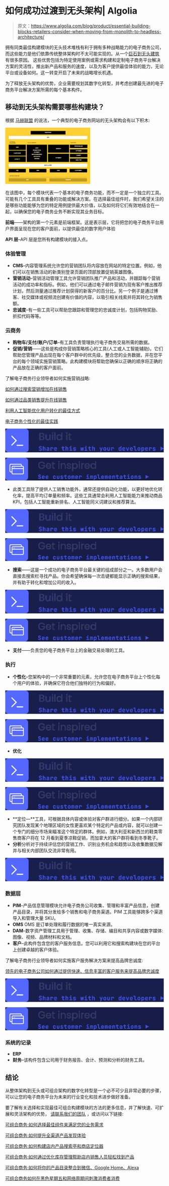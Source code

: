# 如何成功过渡到无头架构| Algolia

> 原文：<https://www.algolia.com/blog/product/essential-building-blocks-retailers-consider-when-moving-from-monolith-to-headless-architecture/>

拥有同类最佳构建模块的无头技术堆栈有利于拥有多种战略能力的电子商务公司，而这些能力是他们依靠传统整体架构时不太可能实现的。从一个[巨石到无头建筑](https://www.algolia.com/blog/product/5-reasons-why-retailers-move-from-a-monolithic-to-headless-architecture/) 有很多原因。 这些优势包括为特定使用案例或需求构建和定制电子商务平台解决方案的灵活性，推出新产品和服务的速度，以及为客户提供最佳体验的能力，无论平台或设备如何。这一转变开启了未来的战略增长机遇。

为了释放无头架构的优势，企业需要规划其数字化转型，并考虑创建最先进的电子商务平台解决方案所需的每个基本构件。

## [](#what-building-blocks-are-needed-to-move-to-headless-architecture)移动到无头架构需要哪些构建块？

根据 [马赫联盟](https://machalliance.org/) 的说法，一个典型的电子商务网站的无头架构会有以下积木:

![mach alliance headless](img/4d7d2d3e5dd5c0ffd88911284bdc8c71.png)

在该图中，每个模块代表一个基本的电子商务功能，而不一定是一个独立的工具。可能有几个工具具有重叠的功能或解决方案。在选择最佳组件时，我们希望关注的是哪些功能能够为您的特定用例提供最大价值，以及如何将它们有效地结合在一起，以确保您的电子商务业务不断实现其业务目标。

**前端**——架构的第一个元素是前端框架。这是表示层，它将把您的电子商务平台用户界面呈现在您的客户面前，以提供最佳的数字用户体验

**API 层**–API 层是您所有构建模块的接入点。

### [](#experience-management)**体验管理**

*   **CMS**–内容管理系统允许您的营销团队将内容放在网站的特定位置。例如，他们可以在销售活动的新类别登录页面的顶部放置促销英雄图像。
*   **营销活动**–营销活动管理工具允许营销团队推广产品和活动，并跟踪每个营销活动的成功率和指标。例如，他们可以通过电子邮件营销为现有客户推出推荐计划，然后测量通过推荐计划获得的新客户的百分比。另一个例子是通过博客、社交媒体或视频流创建有价值的内容，以吸引相关线索并将其转化为销售额。
*   **忠诚度**–有一些工具可以帮助您跟踪和管理您的忠诚度计划，包括购物奖励、折扣代码等等。

### [](#cloud-commerce)**云商务**

*   **购物车/支付/账户/订单**–有工具负责管理执行电子商务交易所需的数据。
*   **促销/营销**——这些是构成你营销策略核心的工具(人工或人工智能辅助)。它们帮助您管理产品出现在每个客户群中的优先级，整合您的业务数据，并在您平台的每个领域实施营销策略。此构建模块将帮助您确保以正确的顺序将正确的产品放在正确的客户面前。

了解电子商务行业领导者如何实施营销战略:

[如何通过搜索营销增加在线销售](https://www.algolia.com/blog/customers/how-to-increase-online-sales-with-search-merchandising/)

[如何通过品类销售提升在线销售](https://www.algolia.com/blog/customers/how-to-boost-online-sales-with-category-merchandising/)

[利用人工智能优化用户转化的最佳方式](https://www.algolia.com/blog/customers/best-ways-to-leverage-ai-to-optimize-a-user-conversion/)

[电子商务个性化的最佳实践](https://www.algolia.com/blog/customers/best-practices-for-ecommerce-personalization/)

[![](img/b04adcad6e5da1a942f94e9b1fdf9810.png)](https://www.algolia.com/doc/guides/solutions/ecommerce/business-users/)

[![](img/714f4d70fdf0626dfe8f77dfd88813af.png)](https://www.algolia.com/search-inspiration-library/?configure%5BhitsPerPage%5D=9&indices%5BPROD_algolia_com-inspiration-library_query_suggestions%5D%5Bconfigure%5D%5BhitsPerPage%5D=6&indices%5BPROD_algolia_com-inspiration-library_query_suggestions%5D%5BrefinementList%5D%5Bpage%5D=1&indices%5BPROD_algolia_com-inspiration-library_query_suggestions%5D%5Bpage%5D=1&page=1&refinementList%5BbizDevTools%5D%5B0%5D=Merchandising&refinementList%5BuseCase%5D%5B0%5D=eCommerce)

*   此类工具除了提供人工销售功能外，通常还提供自动化功能，以更好地优化转化率，提高平均订单量和频率。这些工具通常会利用人工智能能力来推动商品 KPI，包括人工智能重新排名、人工智能同义词建议和推荐算法。

[![](img/b04adcad6e5da1a942f94e9b1fdf9810.png)](https://www.algolia.com/doc/guides/solutions/ecommerce/business-users/)

[![](img/714f4d70fdf0626dfe8f77dfd88813af.png)](https://www.algolia.com/search-inspiration-library/?configure%5BhitsPerPage%5D=9&indices%5BPROD_algolia_com-inspiration-library_query_suggestions%5D%5Bconfigure%5D%5BhitsPerPage%5D=6&indices%5BPROD_algolia_com-inspiration-library_query_suggestions%5D%5BrefinementList%5D%5Bpage%5D=1&indices%5BPROD_algolia_com-inspiration-library_query_suggestions%5D%5Bpage%5D=1&page=1&refinementList%5BbizDevTools%5D%5B0%5D=AI%20Optimizations&refinementList%5BbizDevTools%5D%5B1%5D=Recommend)

*   **搜索**——这是一个成功的电子商务平台最关键的组成部分之一。大多数用户会直接去搜索栏寻找产品。你会希望确保每一次击键都能显示正确的搜索结果，并有助于转化和增加公司的收入。

[![](img/b04adcad6e5da1a942f94e9b1fdf9810.png)](https://www.algolia.com/doc/guides/solutions/ecommerce/search/)

[![](img/714f4d70fdf0626dfe8f77dfd88813af.png)](https://www.algolia.com/search-inspiration-library/?refinementList%5BbizDevTools%5D%5B0%5D=Query%20Suggestions&refinementList%5BbizDevTools%5D%5B1%5D=Multi%20Index%20Search&refinementList%5BuseCase%5D%5B0%5D=eCommerce&page=1&configure%5BhitsPerPage%5D=9&indices%5BPROD_algolia_com-inspiration-library_query_suggestions%5D%5Bconfigure%5D%5BhitsPerPage%5D=6&indices%5BPROD_algolia_com-inspiration-library_query_suggestions%5D%5BrefinementList%5D%5Bpage%5D=1&indices%5BPROD_algolia_com-inspiration-library_query_suggestions%5D%5Bpage%5D=1)

*   **支付**——负责您的电子商务平台上的金融交易处理的工具。

### [](#execution)**执行**

*   **个性化**–您架构中的一个非常重要的元素，允许您在电子商务平台上个性化每个用户的体验，并确保它符合他们独特的行为和偏好。

[![](img/b04adcad6e5da1a942f94e9b1fdf9810.png)](https://www.algolia.com/doc/guides/solutions/ecommerce/business-users/)

[![](img/714f4d70fdf0626dfe8f77dfd88813af.png)](https://www.algolia.com/search-inspiration-library/?configure%5BhitsPerPage%5D=9&indices%5BPROD_algolia_com-inspiration-library_query_suggestions%5D%5Bconfigure%5D%5BhitsPerPage%5D=6&indices%5BPROD_algolia_com-inspiration-library_query_suggestions%5D%5BrefinementList%5D%5Bpage%5D=1&indices%5BPROD_algolia_com-inspiration-library_query_suggestions%5D%5Bpage%5D=1&page=1&refinementList%5BbizDevTools%5D%5B0%5D=Personalization&refinementList%5BuseCase%5D%5B0%5D=eCommerce)

*   **优化**

[![](img/b04adcad6e5da1a942f94e9b1fdf9810.png)](https://www.algolia.com/doc/guides/solutions/ecommerce/business-users/)

[![](img/714f4d70fdf0626dfe8f77dfd88813af.png)](https://www.algolia.com/search-inspiration-library/?configure%5BhitsPerPage%5D=9&indices%5BPROD_algolia_com-inspiration-library_query_suggestions%5D%5Bconfigure%5D%5BhitsPerPage%5D=6&indices%5BPROD_algolia_com-inspiration-library_query_suggestions%5D%5BrefinementList%5D%5Bpage%5D=1&indices%5BPROD_algolia_com-inspiration-library_query_suggestions%5D%5Bpage%5D=1&page=1&refinementList%5BbizDevTools%5D%5B0%5D=A%2FB%20Testing&refinementList%5BuseCase%5D%5B0%5D=eCommerce)

*   **定位—**工具，可根据具体内容或体验对客户群进行细分。如果一个内部研究团队发现某个地理区域的女性更喜欢某个特定的产品或内容，就可以创建一个专门的细分市场来瞄准这个特定的群体。例如，澳大利亚和新西兰的鞋类零售商客户将在 12 月看到夏季凉鞋促销，而加拿大的客户群将看到冬季靴子。
*   **分析**分析对于持续评估您的营销工作、识别业务机会和趋势以及收集数据见解并与相关内部团队交流非常有用。

[![](img/b04adcad6e5da1a942f94e9b1fdf9810.png)](https://www.algolia.com/doc/guides/solutions/ecommerce/business-users/)

### [](#data-layer)**数据层**

*   **PIM**–产品信息管理模块允许电子商务公司收集、管理和丰富产品信息，创建产品目录，并将其分发给多个销售和电子商务渠道。PIM 工具能够跨多个渠道导入和管理大量 SKU。
*   **OMS** OMS 是订单处理和履行数据的唯一真实来源。
*   **DAM**–数字资产管理工具用于管理、收集、存储、编目和共享内容或数字媒体:图像、视频、品牌材料和文档。
*   **客户**–此构件包含您的客户服务信息。您可以利用它和搜索构建块在您的平台上创建卓越的客户体验。

了解电子商务行业领导者如何实施客户服务解决方案来提高品牌忠诚度:

[领先的电子商务公司如何通过提供快速、信息丰富的客户服务来提高品牌忠诚度](https://www.algolia.com/blog/product/how-leading-ecommerce-companies-increase-brand-loyalty-by-offering-a-fast-informative-customer-service/)

[![](img/b04adcad6e5da1a942f94e9b1fdf9810.png)](https://www.algolia.com/doc/guides/solutions/ecommerce/business-users/)

[![](img/714f4d70fdf0626dfe8f77dfd88813af.png)](https://www.algolia.com/search-inspiration-library/?refinementList%5BuseCase%5D%5B0%5D=Customer%20Service&refinementList%5BuseCase%5D%5B1%5D=eCommerce&page=1&configure%5BhitsPerPage%5D=9&indices%5BPROD_algolia_com-inspiration-library_query_suggestions%5D%5Bconfigure%5D%5BhitsPerPage%5D=6&indices%5BPROD_algolia_com-inspiration-library_query_suggestions%5D%5BrefinementList%5D%5Bpage%5D=1&indices%5BPROD_algolia_com-inspiration-library_query_suggestions%5D%5Bpage%5D=1)

### [](#systems-of-record)**系统的记录**

*   **ERP**
*   **财务**–该构件包含公司用于财务报告、会计、预测和分析的财务工具。

## [](#conclusion)结论

从整体架构到无头或可组合架构的数字化转型是一个必不可少且非常必要的步骤，可以让您的电子商务平台为未来的行业变化和技术进步做好准备。

要了解有关选择和实现最佳可组合构建模块的方法的更多信息，并了解快速、可扩展和灵活架构的优势， [请联系我们的团队](https://www.algolia.com/contactus/) ，或访问以下链接:

[可组合商务:如何选择最佳组件来满足您的业务需求](https://www.algolia.com/blog/ecommerce/composable-commerce-how-to-select-best-of-breed-components-to-meet-your-business-needs/)

[可组合商务:如何提升全渠道产品发现体验](https://www.algolia.com/blog/ecommerce/composable-commerce-how-to-improve-omnichannel-product-discovery-experience/)

[可组合商务:如何构建店内产品搜索亭和商店定位器](https://www.algolia.com/blog/ecommerce/composable-commerce-how-to-build-an-in-store-product-search-kiosk-and-store-locator/)

[可组合商务:如何通过优化库存管理帮助店内销售人员轻松找到产品](https://www.algolia.com/blog/ecommerce/composable-commerce-how-to-help-in-store-sales-associates-to-find-products-easily-by-optimizing-inventories-management/)

[可组合商务:如何将你的产品目录整合到微信、Google Home、Alexa](https://www.algolia.com/blog/ecommerce/composable-commerce-how-to-integrate-your-product-catalog-into-wechat-google-home-and-alexa/)

[可组合商务如何在黑色星期五和网络周期间刺激消费者消费](https://www.algolia.com/blog/ecommerce/how-composable-commerce-can-boost-customer-spending-during-black-friday-and-cyber-week/)